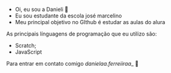 -  Oi, eu sou a Danieli 🥇
-  Eu sou estudante da escola josé marcelino 
-  Meu principal objetivo no GIthub é estudar as aulas do alura 

  As principais línguagens de programação que eu utilizo são:

- Scratch;
- JavaScript

 Para entrar em contato comigo 
_danielaa.ferreiiraa__ 🌸





